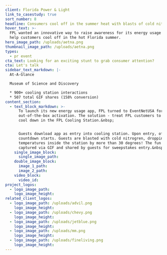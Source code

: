```yaml
---
client: Florida Power & Light
link_to_casestudy: true
sort_number: 8
headline: Consumers cool off in the summer heat with blasts of cold nitrogen
hover_text: >-
  FPL wanted an innovative way to raise awareness for its energy usage app and
  help customers cool off in the hot Florida summer.
hero_image_path: /uploads/aetna.png
thumbnail_image_path: /uploads/aetna.png
types:
  - pr event
cta_text: Looking for an exciting stunt to grab consumer attention?
cta: Let's talk
sidebar_text_markdown: |-
  At-A-Glance

  Museum of Science and Discovery

  * 900+ cooling station interactions
  * 507 total GIF shares (158% conversion)
content_section:
  - text_block_markdown: >-
      To launch its new energy usage app, FPL turned to EventNetUSA for a fun
      out-of-the-box activation. The solution - treat FPL customers to a summer
      cool down in the FPL Cooling Station.&nbsp;


      Guests download app as entry into cooling station. Upon entry, offical
      countdown starts. Guests are blasted with cold nitrogren, dropping
      temperatures inside the station by more than 30 degrees! The fun is
      captured via GIF and shared by guests for sweepstakes entry.&nbsp;
    single_image_block:
      single_image_path:
    double_image_block:
      image_1_path:
      image_2_path:
    video_block:
      video_id:
project_logos:
  - logo_image_path:
    logo_image_height:
related_client_logos:
  - logo_image_path: /uploads/advil.png
    logo_image_height:
  - logo_image_path: /uploads/chevy.png
    logo_image_height:
  - logo_image_path: /uploads/jetblue.png
    logo_image_height:
  - logo_image_path: /uploads/mm.png
    logo_image_height:
  - logo_image_path: /uploads/fineliving.png
    logo_image_height:
---
```

